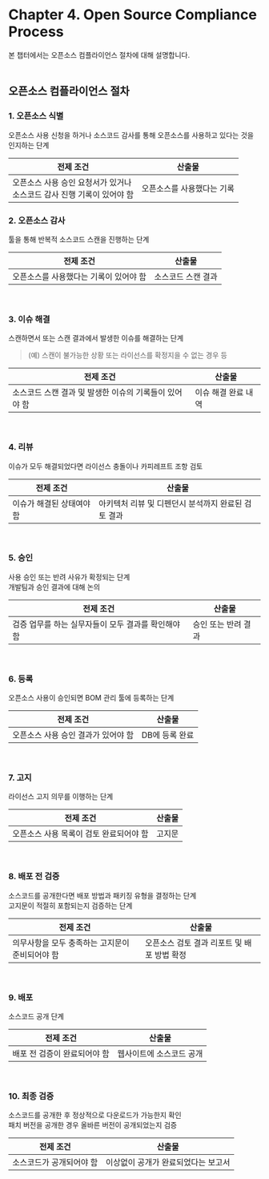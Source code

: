 # Chapter 4. Open Source Compliance Process
본 챕터에서는 오픈소스 컴플라이언스 절차에 대해 설명합니다.
<br>
<br>

## 오픈소스 컴플라이언스 절차
### 1. 오픈소스 식별
오픈소스 사용 신청을 하거나 소스코드 감사를 통해 오픈소스를 사용하고 있다는 것을 인지하는 단계

| 전제 조건 | 산출물 |
|--|--|
| 오픈소스 사용 승인 요청서가 있거나 <br> 소스코드 감사 진행 기록이 있어야 함 | 오픈소스를 사용했다는 기록 |

### 2. 오픈소스 감사
툴을 통해 반복적 소스코드 스캔을 진행하는 단계

| 전제 조건 | 산출물 |
|--|--|
| 오픈소스를 사용했다는 기록이 있어야 함 | 소스코드 스캔 결과 |
<br>

### 3. 이슈 해결
스캔하면서 또는 스캔 결과에서 발생한 이슈를 해결하는 단계

> (예) 스캔이 불가능한 상황 또는 라이선스를 확정지을 수 없는 경우 등

| 전제 조건 | 산출물 |
|--|--|
| 소스코드 스캔 결과 및 발생한 이슈의 기록들이 있어야 함 | 이슈 해결 완료 내역 |
<br>

### 4. 리뷰
이슈가 모두 해결되었다면 라이선스 충돌이나 카피레프트 조항 검토

| 전제 조건 | 산출물 |
|--|--|
| 이슈가 해결된 상태여야 함 | 아키텍처 리뷰 및 디펜던시 분석까지 완료된 검토 결과 |
<br>

### 5. 승인
사용 승인 또는 반려 사유가 확정되는 단계 <br> 개발팀과 승인 결과에 대해 논의

| 전제 조건 | 산출물 |
|--|--|
| 검증 업무를 하는 실무자들이 모두 결과를 확인해야 함 | 승인 또는 반려 결과 |
<br>

### 6. 등록
오픈소스 사용이 승인되면 BOM 관리 툴에 등록하는 단계

| 전제 조건 | 산출물 |
|--|--|
| 오픈소스 사용 승인 결과가 있어야 함 | DB에 등록 완료 |
<br>

### 7. 고지
라이선스 고지 의무를 이행하는 단계

| 전제 조건 | 산출물 |
|--|--|
| 오픈소스 사용 목록이 검토 완료되어야 함 | 고지문 |
<br>

### 8. 배포 전 검증
소스코드를 공개한다면 배포 방법과 패키징 유형을 결정하는 단계 <br> 고지문이 적절히 포함되는지 검증하는 단계

| 전제 조건 | 산출물 |
|--|--|
| 의무사항을 모두 충족하는 고지문이 준비되어야 함 | 오픈소스 검토 결과 리포트 및 배포 방법 확정 |
<br>

### 9. 배포
소스코드 공개 단계

| 전제 조건 | 산출물 |
|--|--|
| 배포 전 검증이 완료되어야 함 | 웹사이트에 소스코드 공개 |
<br>

### 10. 최종 검증
소스코드를 공개한 후 정상적으로 다운로드가 가능한지 확인 <br> 패치 버전을 공개한 경우 올바른 버전이 공개되었는지 검증

| 전제 조건 | 산출물 |
|--|--|
| 소스코드가 공개되어야 함 | 이상없이 공개가 완료되었다는 보고서 |
